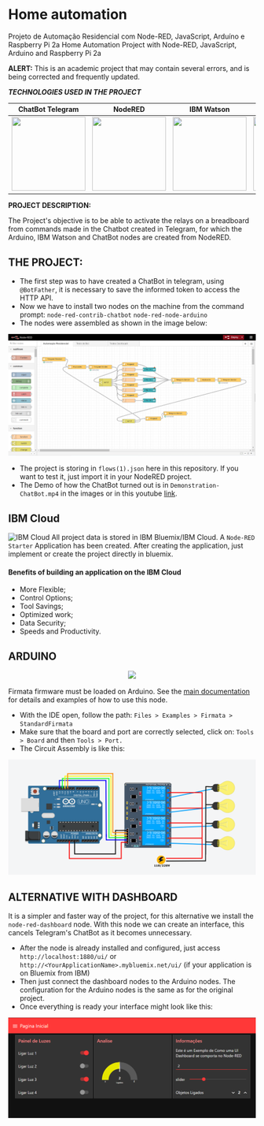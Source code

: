 # Home automation
Projeto de Automação Residencial com Node-RED, JavaScript, Arduíno e Raspberry Pi 2a
Home Automation Project with Node-RED, JavaScript, Arduino and Raspberry Pi 2a
<p><b>ALERT:</b> This is an academic project that may contain several errors, and is being corrected and frequently updated.</p>
<p><em><b>TECHNOLOGIES USED IN THE PROJECT</b></em></p>

ChatBot Telegram | NodeRED | IBM Watson | Arduino
:---:|:---:|:---:|:---:
<img src="https://logodownload.org/wp-content/uploads/2017/11/telegram-logo.png" alt="" width="150" height="150" />| <img src="https://ww1.prweb.com/prfiles/2017/08/07/14579081/node-red.png" alt="" width="150" height="150" /> | <img src="https://miro.medium.com/max/300/1*aoImpBpbh98TafNt3iT91w.png" alt="" width="150" height="150" /> | <img src="https://cdn.freebiesupply.com/logos/thumbs/2x/arduino-logo.png" alt="" width="199" height="150" />

<p><b> PROJECT DESCRIPTION: </b> </p>
<p> The Project's objective is to be able to activate the relays on a breadboard from commands made in the Chatbot created in Telegram, for which the Arduino, IBM Watson and ChatBot nodes are created from NodeRED.</p>
<h2>THE PROJECT:</h2>

* The first step was to have created a ChatBot in telegram, using `@BotFather`, it is necessary to save the informed token to access the HTTP API.
* Now we have to install two nodes on the machine from the command prompt:
`node-red-contrib-chatbot`
`node-red-node-arduino`
* The nodes were assembled as shown in the image below:

<img src="https://raw.githubusercontent.com/EuCarlos/Automacao-Residencial/master/Imagens/nodered-imagem-projeto.png" />

* The project is storing in `flows(1).json` here in this repository. If you want to test it, just import it in your NodeRED project.
* The Demo of how the ChatBot turned out is in `Demonstration-ChatBot.mp4` in the images or in this youtube [link](https://youtu.be/l7tdQdVSZfQ).

## IBM Cloud
![IBM Cloud](https://miro.medium.com/fit/c/1838/551/1*g4OPeVwVbt0HTQo2dkV4ew.png)
All project data is stored in IBM Bluemix/IBM Cloud. A `Node-RED Starter` Application has been created. After creating the application, just implement or create the project directly in bluemix.

#### Benefits of building an application on the IBM Cloud
* More Flexible;
* Control Options;
* Tool Savings;
* Optimized work;
* Data Security;
* Speeds and Productivity.

## ARDUINO
<p align="center">
  <img width="150" src="https://eaceto.dev/wp-content/uploads/2020/03/1484328266stickers_logo_text.png">
</p>

Firmata firmware must be loaded on Arduino. See the [main documentation](https://nodered.org/docs/faq/interacting-with-arduino) for details and examples of how to use this node.
* With the IDE open, follow the path: `Files > Examples > Firmata > StandardFirmata`
* Make sure that the board and port are correctly selected, click on: `Tools > Board` and then `Tools > Port.`
* The Circuit Assembly is like this:

<p align="center">
  <img width="700" src="https://github.com/EuCarlos/Automacao-Residencial/blob/master/Imagens/Circuito.png?raw=true">
</p>

## ALTERNATIVE WITH DASHBOARD
It is a simpler and faster way of the project, for this alternative we install the `node-red-dashboard` node. With this node we can create an interface, this cancels Telegram's ChatBot as it becomes unnecessary. 
* After the node is already installed and configured, just access `http://localhost:1880/ui/` or `http://<YourApplicationName>.mybluemix.net/ui/` (if your application is on Bluemix from IBM)
* Then just connect the dashboard nodes to the Arduino nodes. The configuration for the Arduino nodes is the same as for the original project.
* Once everything is ready your interface might look like this:

<p align="center">
  <img width="700" src="https://github.com/EuCarlos/Automacao-Residencial/blob/master/Imagens/TelaUIDashboard.PNG?raw=true">
</p>
